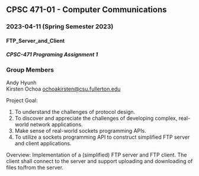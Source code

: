 ## CPSC 471-01 - Computer Communications
### 2023-04-11 (Spring Semester 2023)
#### FTP_Server_and_Client
##### CPSC-471 Programing Assignment 1

### Group Members
Andy Hyunh  
Kirsten Ochoa ochoakirsten@csu.fullerton.edu

Project Goal:
  1) To understand the challenges of protocol design.
  2) To discover and appreciate the challenges of developing complex, real-world network applications.
  3) Make sense of real-world sockets programming APIs.
  4) To utilize a sockets programming API to construct simplified FTP server and client applications.

Overview:
  Implementation of a (simplified) FTP server and FTP client. The client shall connect to the server and support uploading and   downloading of files to/from the server.
